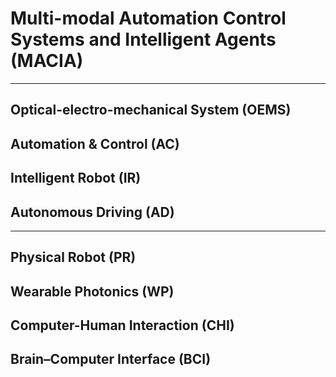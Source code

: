 # Multi-modal Automation Control Systems and Intelligent Agents (MACIA)

******

## Optical-electro-mechanical System (OEMS)

## Automation & Control (AC)

## Intelligent Robot (IR)

## Autonomous Driving (AD)

******

## Physical Robot (PR)

## Wearable Photonics (WP)

## Computer-Human Interaction (CHI)

## Brain–Computer Interface (BCI)
